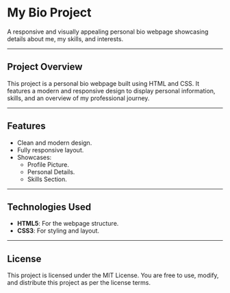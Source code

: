 # **My Bio Project**

A responsive and visually appealing personal bio webpage showcasing details about me, my skills, and interests.

---

## **Project Overview**
This project is a personal bio webpage built using HTML and CSS. It features a modern and responsive design to display personal information, skills, and an overview of my professional journey.

---

## **Features**
- Clean and modern design.
- Fully responsive layout.
- Showcases:
  - Profile Picture.
  - Personal Details.
  - Skills Section.

---

## **Technologies Used**
- **HTML5**: For the webpage structure.
- **CSS3**: For styling and layout.

---

## **License**
This project is licensed under the MIT License. You are free to use, modify, and distribute this project as per the license terms.
